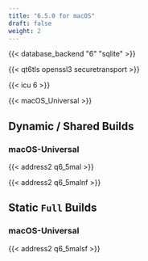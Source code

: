 ```yaml
---
title: "6.5.0 for macOS"
draft: false
weight: 2
---
```


{{< database_backend "6" "sqlite" >}}

{{< qt6tls openssl3 securetransport >}}

{{< icu 6 >}}

{{< macOS_Universal >}}

## Dynamic / Shared Builds

### macOS-Universal

{{< address2 q6_5mal >}}

{{< address2 q6_5malnf >}}

## Static `Full` Builds

### macOS-Universal

{{< address2 q6_5malsf >}}
